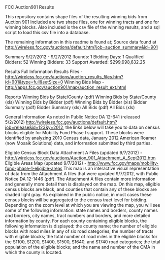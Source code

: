 FCC Auction901 Results

This repository contains shape files of the resulting winning bids from Auction 901
Included are two shape files, one for winning tracts and one for winning blocks.
Also included is the csv file of the winning results, and a sql script to load this 
  csv file into a database.
  

The remaining information in this readme is found at;
Source data found at http://wireless.fcc.gov/auctions/default.htm?job=auction_summary&id=901

Summary
  9/27/2012 - 9/27/2012
  Rounds: 1
  Bidding Days: 1
  Qualified Bidders: 52
  Winning Bidders: 33
  Support Awarded: $299,998,632.25

Results
  Full Information Results Files - http://wireless.fcc.gov/auctions/auction_results_files.htm?id=901&type=full&setSize=0 
  Winning Bids Map - http://apps.fcc.gov/auction901/map/auction_result_ext.html
  
Reports
  Winning Bids by State/County (pdf)
  Winning Bids by State/County (xls)
  Winning Bids by Bidder (pdf)
  Winning Bids by Bidder (xls)
  Bidder Summary (pdf)
  Bidder Summary (xls)
  All Bids (pdf)
  All Bids (xls)

General Information
As noted in Public Notice DA 12-641 (released 5/2/2012) http://wireless.fcc.gov/auctions/default.htm?job=release&id=123&y=2012, the links below will take you to data on census blocks eligible for Mobility Fund Phase I support. These blocks were identified by analyzing 2010 Census data, January 2012 American Roamer (now Mosaik Solutions) data, and information submitted by third parties.

Eligible Census Block Data 
Attachment A Files (updated 9/7/2012) - http://wireless.fcc.gov/auctions/Auction_901_Attachment_A_Sept2012.htm
Eligible Areas Map (updated 9/7/2012) - http://www.fcc.gov/maps/mobility-fund-phase-1-eligible-areas
This map is an interactive visual representation of data from the Attachment A files that were updated 9/7/2012, with Public Notice DA 12-1446 (pdf). The Attachment A files contain more information and generally more detail than is displayed on the map.
On this map, eligible census blocks are black, and counties that contain any of these blocks are shaded light gray. As explained in the public notice, in most cases these census blocks will be aggregated to the census tract level for bidding. Depending on the zoom level at which you are viewing the map, you will see some of the following information: state names and borders, county names and borders, city names, tract numbers and borders, and more detailed information by county. For each county containing eligible blocks, the following information is displayed: the county name; the number of eligible blocks with road miles in any of six road categories; the number of tracts with eligible blocks; the total number of road miles in the eligible blocks for the S1100, S1200, S1400, S1500, S1640, and S1740 road categories; the total population of the eligible blocks; and the name and number of the CMA in which the county is located.